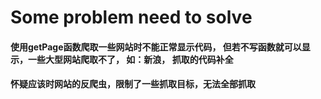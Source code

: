 # Some problem need to solve

#### 使用getPage函数爬取一些网站时不能正常显示代码， 但若不写函数就可以显示，一些大型网站爬取不了， 如：新浪， 抓取的代码补全

#### 怀疑应该时网站的反爬虫，限制了一些抓取目标，无法全部抓取
